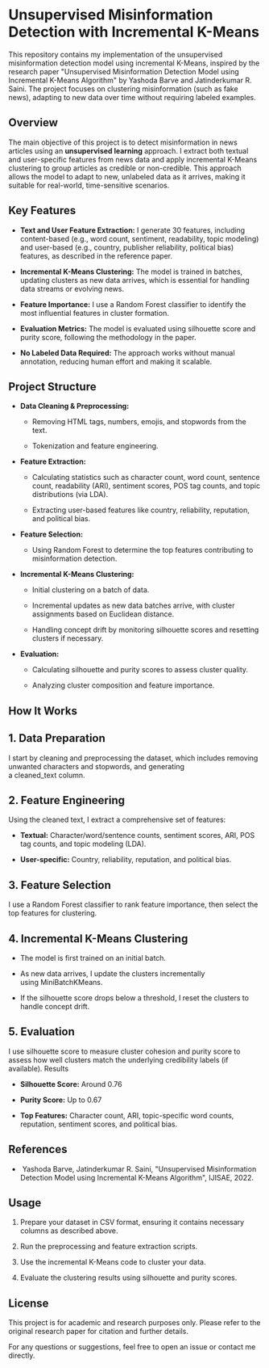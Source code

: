 Unsupervised Misinformation Detection with Incremental K-Means
==============================================================

This repository contains my implementation of the unsupervised misinformation detection model using incremental K-Means, inspired by the research paper "Unsupervised Misinformation Detection Model using Incremental K-Means Algorithm" by Yashoda Barve and Jatinderkumar R. Saini. The project focuses on clustering misinformation (such as fake news), adapting to new data over time without requiring labeled examples.

Overview
--------

The main objective of this project is to detect misinformation in news articles using an **unsupervised learning** approach. I extract both textual and user-specific features from news data and apply incremental K-Means clustering to group articles as credible or non-credible. This approach allows the model to adapt to new, unlabeled data as it arrives, making it suitable for real-world, time-sensitive scenarios.

Key Features
------------

*   **Text and User Feature Extraction:** I generate 30 features, including content-based (e.g., word count, sentiment, readability, topic modeling) and user-based (e.g., country, publisher reliability, political bias) features, as described in the reference paper.
    
*   **Incremental K-Means Clustering:** The model is trained in batches, updating clusters as new data arrives, which is essential for handling data streams or evolving news.
    
*   **Feature Importance:** I use a Random Forest classifier to identify the most influential features in cluster formation.
    
*   **Evaluation Metrics:** The model is evaluated using silhouette score and purity score, following the methodology in the paper.
    
*   **No Labeled Data Required:** The approach works without manual annotation, reducing human effort and making it scalable.
    

Project Structure
-----------------

*   **Data Cleaning & Preprocessing:**
    
    *   Removing HTML tags, numbers, emojis, and stopwords from the text.
        
    *   Tokenization and feature engineering.
        
*   **Feature Extraction:**
    
    *   Calculating statistics such as character count, word count, sentence count, readability (ARI), sentiment scores, POS tag counts, and topic distributions (via LDA).
        
    *   Extracting user-based features like country, reliability, reputation, and political bias.
        
*   **Feature Selection:**
    
    *   Using Random Forest to determine the top features contributing to misinformation detection.
        
*   **Incremental K-Means Clustering:**
    
    *   Initial clustering on a batch of data.
        
    *   Incremental updates as new data batches arrive, with cluster assignments based on Euclidean distance.
        
    *   Handling concept drift by monitoring silhouette scores and resetting clusters if necessary.
        
*   **Evaluation:**
    
    *   Calculating silhouette and purity scores to assess cluster quality.
        
    *   Analyzing cluster composition and feature importance.
        

How It Works
------------

1\. Data Preparation
--------------------

I start by cleaning and preprocessing the dataset, which includes removing unwanted characters and stopwords, and generating a cleaned\_text column.

2\. Feature Engineering
-----------------------

Using the cleaned text, I extract a comprehensive set of features:

*   **Textual:** Character/word/sentence counts, sentiment scores, ARI, POS tag counts, and topic modeling (LDA).
    
*   **User-specific:** Country, reliability, reputation, and political bias.
    

3\. Feature Selection
---------------------

I use a Random Forest classifier to rank feature importance, then select the top features for clustering.

4\. Incremental K-Means Clustering
----------------------------------

*   The model is first trained on an initial batch.
    
*   As new data arrives, I update the clusters incrementally using MiniBatchKMeans.
    
*   If the silhouette score drops below a threshold, I reset the clusters to handle concept drift.
    

5\. Evaluation
--------------

I use silhouette score to measure cluster cohesion and purity score to assess how well clusters match the underlying credibility labels (if available). Results

*   **Silhouette Score:** Around 0.76 
    
*   **Purity Score:** Up to 0.67
    
*   **Top Features:** Character count, ARI, topic-specific word counts, reputation, sentiment scores, and political bias.
    

References
----------

*    Yashoda Barve, Jatinderkumar R. Saini, "Unsupervised Misinformation Detection Model using Incremental K-Means Algorithm", IJISAE, 2022.
    

Usage
-----

1.  Prepare your dataset in CSV format, ensuring it contains necessary columns as described above.
    
2.  Run the preprocessing and feature extraction scripts.
    
3.  Use the incremental K-Means code to cluster your data.
    
4.  Evaluate the clustering results using silhouette and purity scores.
    

License
-------

This project is for academic and research purposes only. Please refer to the original research paper for citation and further details.

For any questions or suggestions, feel free to open an issue or contact me directly.
